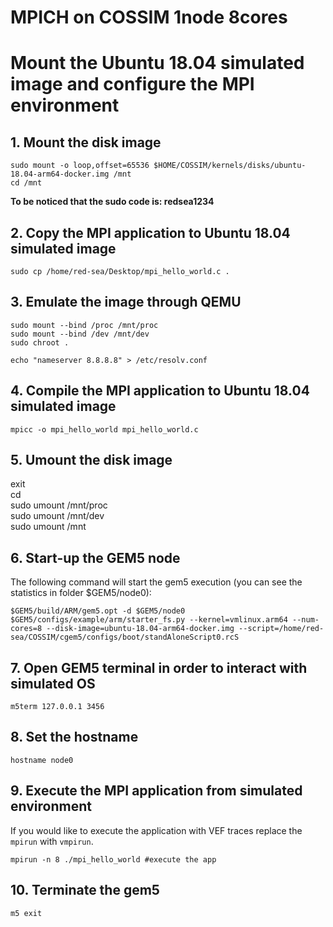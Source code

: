 # MPICH on COSSIM 1node 8cores

# Mount the Ubuntu 18.04 simulated image and configure the MPI environment

## 1. Mount the disk image
```
sudo mount -o loop,offset=65536 $HOME/COSSIM/kernels/disks/ubuntu-18.04-arm64-docker.img /mnt
cd /mnt
```
<b> To be noticed that the sudo code is: redsea1234 </b>

## 2. Copy the MPI application to Ubuntu 18.04 simulated image
```
sudo cp /home/red-sea/Desktop/mpi_hello_world.c .
```

## 3. Emulate the image through QEMU
```
sudo mount --bind /proc /mnt/proc
sudo mount --bind /dev /mnt/dev
sudo chroot .

echo "nameserver 8.8.8.8" > /etc/resolv.conf
```

## 4. Compile the MPI application to Ubuntu 18.04 simulated image
```
mpicc -o mpi_hello_world mpi_hello_world.c
```

## 5. Umount the disk image
exit \
cd \
sudo umount /mnt/proc \
sudo umount /mnt/dev \
sudo umount /mnt

## 6. Start-up the GEM5 node
The following command will start the gem5 execution (you can see the statistics in folder $GEM5/node0):
```
$GEM5/build/ARM/gem5.opt -d $GEM5/node0 $GEM5/configs/example/arm/starter_fs.py --kernel=vmlinux.arm64 --num-cores=8 --disk-image=ubuntu-18.04-arm64-docker.img --script=/home/red-sea/COSSIM/cgem5/configs/boot/standAloneScript0.rcS
```
## 7. Open GEM5 terminal in order to interact with simulated OS
```
m5term 127.0.0.1 3456
```

## 8. Set the hostname
```
hostname node0
```

## 9. Execute the MPI application from simulated environment
If you would like to execute the application with VEF traces replace the ```mpirun``` with ```vmpirun```.
```
mpirun -n 8 ./mpi_hello_world #execute the app
```

## 10. Terminate the gem5
```
m5 exit
```
